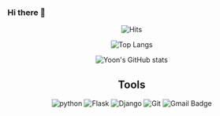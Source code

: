 ### Hi there 👋
<div align=center>
 
![Hits](https://hits.seeyoufarm.com/api/count/incr/badge.svg?url=https%3A%2F%2Fgithub.com%2Ftigeryoon&count_bg=%2379C83D&title_bg=%23555555&icon=&icon_color=%23E7E7E7&title=hits&edge_flat=false)

![Top Langs](https://github-readme-stats.vercel.app/api/top-langs/?username=tigeryoon)

![Yoon's GitHub stats](https://github-readme-stats.vercel.app/api?username=tigeryoon)

## Tools

![python](http://img.shields.io/badge/Python-3776AB?style=flat-square&logo=Python&logoColor=white)
![Flask](http://img.shields.io/badge/Flask-black?style=flat-square&logo=Flask&logoColor=white)
![Django](http://img.shields.io/badge/Django-092E20?style=flat-square&logo=Django&logoColor=white)
![Git](http://img.shields.io/badge/Git-F05032?style=flat-square&logo=Git&logoColor=white)
![Gmail Badge](https://img.shields.io/badge/Gmail-EA4335?style=flat-square&logo=Gmail&logoColor=white&link=mailto:yoonlucky0@gmail.com)
<!--
**tigeryoon/tigeryoon** is a ✨ _special_ ✨ repository because its `README.md` (this file) appears on your GitHub profile.

Here are some ideas to get you started:

- 🔭 I’m currently working on ...
- 🌱 I’m currently learning ...
- 👯 I’m looking to collaborate on ...
- 🤔 I’m looking for help with ...
- 💬 Ask me about ...
- 📫 How to reach me: ...
- 😄 Pronouns: ...
- ⚡ Fun fact: ...
-->

